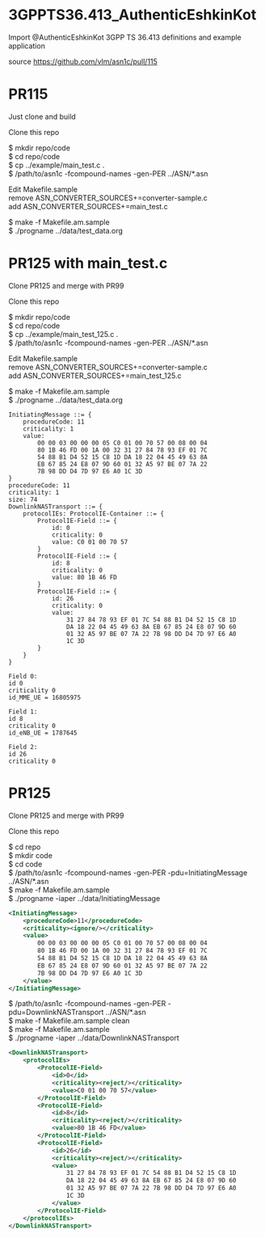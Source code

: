 # 3GPPTS36.413_AuthenticEshkinKot
Import @AuthenticEshkinKot 3GPP TS 36.413 definitions and example application 

source https://github.com/vlm/asn1c/pull/115

# PR115

Just clone and build

Clone this repo

$ mkdir repo/code   
$ cd repo/code   
$ cp ../example/main_test.c .   
$ /path/to/asn1c -fcompound-names -gen-PER ../ASN/*.asn   

Edit Makefile.sample  
remove ASN_CONVERTER_SOURCES+=converter-sample.c  
add ASN_CONVERTER_SOURCES+=main_test.c  

$ make -f Makefile.am.sample  
$ ./progname ../data/test_data.org  

# PR125 with main_test.c

Clone PR125 and merge with PR99

Clone this repo

$ mkdir repo/code   
$ cd repo/code    
$ cp ../example/main_test_125.c .   
$ /path/to/asn1c -fcompound-names -gen-PER ../ASN/*.asn  

Edit Makefile.sample  
remove ASN_CONVERTER_SOURCES+=converter-sample.c  
add ASN_CONVERTER_SOURCES+=main_test_125.c  

$ make -f Makefile.am.sample  
$ ./progname ../data/test_data.org  
```
InitiatingMessage ::= {
    procedureCode: 11
    criticality: 1
    value: 
        00 00 03 00 00 00 05 C0 01 00 70 57 00 08 00 04 
        80 1B 46 FD 00 1A 00 32 31 27 84 78 93 EF 01 7C 
        54 88 B1 D4 52 15 C8 1D DA 18 22 04 45 49 63 8A 
        EB 67 85 24 E8 07 9D 60 01 32 A5 97 BE 07 7A 22 
        7B 98 DD D4 7D 97 E6 A0 1C 3D
}
procedureCode: 11
criticality: 1
size: 74
DownlinkNASTransport ::= {
    protocolIEs: ProtocolIE-Container ::= {
        ProtocolIE-Field ::= {
            id: 0
            criticality: 0
            value: C0 01 00 70 57
        }
        ProtocolIE-Field ::= {
            id: 8
            criticality: 0
            value: 80 1B 46 FD
        }
        ProtocolIE-Field ::= {
            id: 26
            criticality: 0
            value: 
                31 27 84 78 93 EF 01 7C 54 88 B1 D4 52 15 C8 1D 
                DA 18 22 04 45 49 63 8A EB 67 85 24 E8 07 9D 60 
                01 32 A5 97 BE 07 7A 22 7B 98 DD D4 7D 97 E6 A0 
                1C 3D
        }
    }
}

Field 0:
id 0
criticality 0
id_MME_UE = 16805975

Field 1:
id 8
criticality 0
id_eNB_UE = 1787645

Field 2:
id 26
criticality 0
```

# PR125

Clone PR125 and merge with PR99

Clone this repo

$ cd repo  
$ mkdir code  
$ cd code  
$ /path/to/asn1c -fcompound-names -gen-PER -pdu=InitiatingMessage ../ASN/*.asn  
$ make -f Makefile.am.sample  
$ ./progname -iaper ../data/InitiatingMessage  

```xml
<InitiatingMessage>
    <procedureCode>11</procedureCode>
    <criticality><ignore/></criticality>
    <value>
        00 00 03 00 00 00 05 C0 01 00 70 57 00 08 00 04 
        80 1B 46 FD 00 1A 00 32 31 27 84 78 93 EF 01 7C 
        54 88 B1 D4 52 15 C8 1D DA 18 22 04 45 49 63 8A 
        EB 67 85 24 E8 07 9D 60 01 32 A5 97 BE 07 7A 22 
        7B 98 DD D4 7D 97 E6 A0 1C 3D
    </value>
</InitiatingMessage>
```

$ /path/to/asn1c -fcompound-names -gen-PER -pdu=DownlinkNASTransport ../ASN/*.asn  
$ make -f Makefile.am.sample clean  
$ make -f Makefile.am.sample  
$ ./progname -iaper ../data/DownlinkNASTransport  

```xml
<DownlinkNASTransport>
    <protocolIEs>
        <ProtocolIE-Field>
            <id>0</id>
            <criticality><reject/></criticality>
            <value>C0 01 00 70 57</value>
        </ProtocolIE-Field>
        <ProtocolIE-Field>
            <id>8</id>
            <criticality><reject/></criticality>
            <value>80 1B 46 FD</value>
        </ProtocolIE-Field>
        <ProtocolIE-Field>
            <id>26</id>
            <criticality><reject/></criticality>
            <value>
                31 27 84 78 93 EF 01 7C 54 88 B1 D4 52 15 C8 1D 
                DA 18 22 04 45 49 63 8A EB 67 85 24 E8 07 9D 60 
                01 32 A5 97 BE 07 7A 22 7B 98 DD D4 7D 97 E6 A0 
                1C 3D
            </value>
        </ProtocolIE-Field>
    </protocolIEs>
</DownlinkNASTransport>
```
